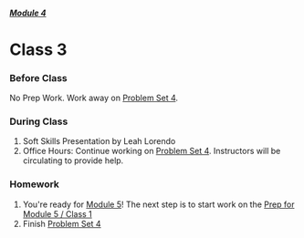 ##### [Module 4](../../)

# Class 3

### Before Class
No Prep Work. Work away on [Problem Set 4](../problem-set).

### During Class

1. Soft Skills Presentation by Leah Lorendo
2. Office Hours: Continue working on [Problem Set 4](../problem-set). Instructors will be circulating to provide help.

### Homework
1. You're ready for [Module 5](../../../module5)! The next step is to start work on the [Prep for Module 5 / Class 1](../../../module5/materials/class1-prep)
2. Finish [Problem Set 4](../problem-set)

